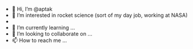 - 👋 Hi, I’m @aptak
- 👀 I’m interested in rocket science (sort of my day job, working at NASA)
- 
- 🌱 I’m currently learning ...
- 💞️ I’m looking to collaborate on ...
- 📫 How to reach me ...

<!---
aptak/aptak is a ✨ special ✨ repository because its `README.md` (this file) appears on your GitHub profile.
You can click the Preview link to take a look at your changes.
--->
